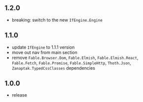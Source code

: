 ## 1.2.0
* breaking: switch to the new `IfEngine.Engine`

## 1.1.0
* update `IfEngine` to 1.1.1 version
* move out nav from main section
* remove `Fable.Browser.Dom`, `Fable.Elmish`, `Fable.Elmish.React`, `Fable.Fetch`, `Fable.Promise`, `Fable.SimpleHttp`, `Thoth.Json`, `Zanaptak.TypedCssClasses` dependencies

## 1.0.0
* release
